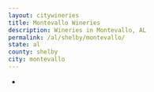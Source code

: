```yaml
---
layout: citywineries
title: Montevallo Wineries
description: Wineries in Montevallo, AL
permalink: /al/shelby/montevallo/
state: al
county: shelby
city: montevallo
---
```

-
